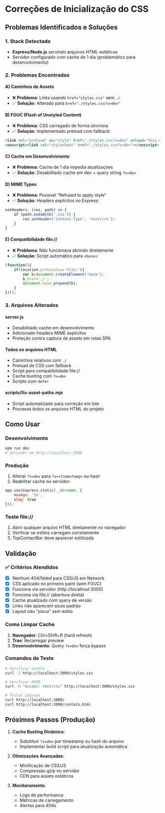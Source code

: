 # Correções de Inicialização do CSS

## Problemas Identificados e Soluções

### 1. Stack Detectado
- **Express/Node.js** servindo arquivos HTML estáticos
- Servidor configurado com cache de 1 dia (problemático para desenvolvimento)

### 2. Problemas Encontrados

#### A) Caminhos de Assets
- ❌ **Problema**: Links usando `href="styles.css"` sem `./`
- ✅ **Solução**: Alterado para `href="./styles.css?v=dev"`

#### B) FOUC (Flash of Unstyled Content)
- ❌ **Problema**: CSS carregado de forma síncrona
- ✅ **Solução**: Implementado preload com fallback:
```html
<link rel="preload" as="style" href="./styles.css?v=dev" onload="this.onload=null;this.rel='stylesheet'">
<noscript><link rel="stylesheet" href="./styles.css?v=dev"></noscript>
```

#### C) Cache em Desenvolvimento
- ❌ **Problema**: Cache de 1 dia impedia atualizações
- ✅ **Solução**: Desabilitado cache em dev + query string `?v=dev`

#### D) MIME Types
- ❌ **Problema**: Possível "Refused to apply style" 
- ✅ **Solução**: Headers explícitos no Express:
```javascript
setHeaders: (res, path) => {
    if (path.endsWith('.css')) {
        res.setHeader('Content-Type', 'text/css');
    }
}
```

#### E) Compatibilidade file://
- ❌ **Problema**: Não funcionava abrindo diretamente
- ✅ **Solução**: Script automático para `<base>`:
```javascript
(function(){ 
    if(location.protocol==='file:'){
        var b=document.createElement('base');
        b.href='./';
        document.head.prepend(b);
    } 
})();
```

### 3. Arquivos Alterados

#### server.js
- Desabilitado cache em desenvolvimento
- Adicionado headers MIME explícitos
- Proteção contra captura de assets em rotas SPA

#### Todos os arquivos HTML
- Caminhos relativos com `./`
- Preload de CSS com fallback
- Script para compatibilidade file://
- Cache busting com `?v=dev`
- Scripts com `defer`

#### scripts/fix-asset-paths.mjs
- Script automatizado para correção em lote
- Processa todos os arquivos HTML do projeto

## Como Usar

### Desenvolvimento
```bash
npm run dev
# Servidor em http://localhost:3000
```

### Produção
1. Alterar `?v=dev` para `?v=<timestamp>` ou hash
2. Reabilitar cache no servidor:
```javascript
app.use(express.static(__dirname, {
    maxAge: '1d',
    etag: true
}));
```

### Teste file://
1. Abrir qualquer arquivo HTML diretamente no navegador
2. Verificar se estilos carregam corretamente
3. TopContactBar deve aparecer estilizada

## Validação

### ✅ Critérios Atendidos
- [x] Nenhum 404/failed para CSS/JS em Network
- [x] CSS aplicado no primeiro paint (sem FOUC)
- [x] Funciona via servidor (http://localhost:3000)
- [x] Funciona via file:// (abertura direta)
- [x] Cache atualizado com query de versão
- [x] Links não aparecem azuis padrão
- [x] Layout não "pisca" sem estilo

### Como Limpar Cache
1. **Navegador**: Ctrl+Shift+R (hard refresh)
2. **Trae**: Recarregar preview
3. **Desenvolvimento**: Query `?v=dev` força bypass

### Comandos de Teste
```bash
# Verificar assets
curl -I http://localhost:3000/styles.css

# Verificar MIME
curl -H "Accept: text/css" http://localhost:3000/styles.css

# Testar páginas
curl http://localhost:3000/
curl http://localhost:3000/contato.html
```

## Próximos Passos (Produção)

1. **Cache Busting Dinâmico**:
   - Substituir `?v=dev` por timestamp ou hash do arquivo
   - Implementar build script para atualização automática

2. **Otimizações Avançadas**:
   - Minificação de CSS/JS
   - Compressão gzip no servidor
   - CDN para assets estáticos

3. **Monitoramento**:
   - Logs de performance
   - Métricas de carregamento
   - Alertas para 404s